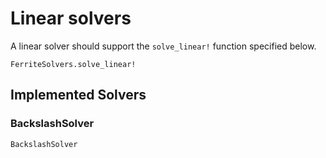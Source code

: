 # Linear solvers
A linear solver should support the `solve_linear!` function specified below. 

```@docs
FerriteSolvers.solve_linear!
```

## Implemented Solvers

### BackslashSolver
```@docs
BackslashSolver
```
